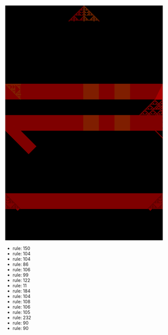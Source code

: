 ![photo](./output.png) 
 * rule: 150
* rule: 104
* rule: 104
* rule: 86
* rule: 106
* rule: 99
* rule: 122
* rule: 11
* rule: 184
* rule: 104
* rule: 108
* rule: 106
* rule: 105
* rule: 232
* rule: 90
* rule: 90
